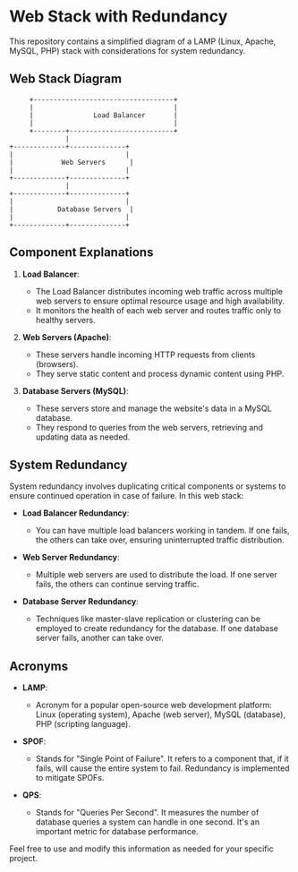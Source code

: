 # Web Stack with Redundancy

This repository contains a simplified diagram of a LAMP (Linux, Apache, MySQL, PHP) stack with considerations for system redundancy.

## Web Stack Diagram

         +-----------------------------------+
         |                                   |
         |               Load Balancer       |
         |                                   |
         +--------+--------------------------+
                  |
    +-------------+--------------+
    |                            |
    |            Web Servers      |
    |                            |
    +-------------+--------------+
                  |
    +-------------+--------------+
    |                            |
    |           Database Servers  |
    |                            |
    +-------------+--------------+

## Component Explanations

1. **Load Balancer**:
   - The Load Balancer distributes incoming web traffic across multiple web servers to ensure optimal resource usage and high availability.
   - It monitors the health of each web server and routes traffic only to healthy servers.

2. **Web Servers (Apache)**:
   - These servers handle incoming HTTP requests from clients (browsers).
   - They serve static content and process dynamic content using PHP.

3. **Database Servers (MySQL)**:
   - These servers store and manage the website's data in a MySQL database.
   - They respond to queries from the web servers, retrieving and updating data as needed.

## System Redundancy

System redundancy involves duplicating critical components or systems to ensure continued operation in case of failure. In this web stack:

- **Load Balancer Redundancy**:
  - You can have multiple load balancers working in tandem. If one fails, the others can take over, ensuring uninterrupted traffic distribution.

- **Web Server Redundancy**:
  - Multiple web servers are used to distribute the load. If one server fails, the others can continue serving traffic.

- **Database Server Redundancy**:
  - Techniques like master-slave replication or clustering can be employed to create redundancy for the database. If one database server fails, another can take over.

## Acronyms

- **LAMP**:
  - Acronym for a popular open-source web development platform: Linux (operating system), Apache (web server), MySQL (database), PHP (scripting language).

- **SPOF**:
  - Stands for "Single Point of Failure". It refers to a component that, if it fails, will cause the entire system to fail. Redundancy is implemented to mitigate SPOFs.

- **QPS**:
  - Stands for "Queries Per Second". It measures the number of database queries a system can handle in one second. It's an important metric for database performance.

Feel free to use and modify this information as needed for your specific project.
